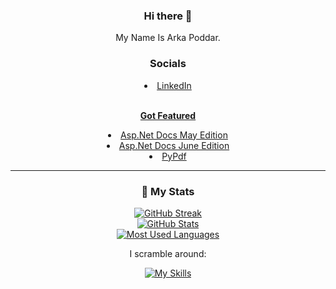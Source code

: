 <div align="center">
  
### Hi there 👋

My Name Is Arka Poddar.

### Socials

<li><a href="https://www.linkedin.com/in/arka-poddar-software-engineer/">LinkedIn</li>
<br/>

**Got Featured**

  <li><a href = "https://learn.microsoft.com/en-us/aspnet/core/whats-new/dotnet-aspnetcore.docs-mod5?view=aspnetcore-7.0#community-contributors"> Asp.Net Docs May Edition</a> </li>
    <li><a href = "https://learn.microsoft.com/en-us/aspnet/core/whats-new/dotnet-aspnetcore.docs-mod0?view=aspnetcore-7.0#community-contributors"> Asp.Net Docs June Edition</a> </li>
  <li><a href = "https://pypdf.readthedocs.io/en/latest/meta/CONTRIBUTORS.html"> PyPdf </a></li>


---

### 🔖 My Stats

[![GitHub Streak](https://github-readme-streak-stats.herokuapp.com?user=postmeback&theme=material-palenight&hide_border=true)](https://git.io/streak-stats)
  <br/>
[![GitHub Stats](https://github-readme-stats.vercel.app/api?username=postmeback&show_icons=true&hide_border=true&theme=material-palenight&count_private=true)](https://github.com/anuraghazra/github-readme-stats)
  <br/>
[![Most Used Languages](https://github-readme-stats.vercel.app/api/top-langs/?username=postmeback&layout=pie)](https://github.com/anuraghazra/github-readme-stats)

I scramble around:

[![My Skills](https://skillicons.dev/icons?i=ts,cs,dotnet,js,angular,rust,python,solidity&theme=light)](https://skillicons.dev)
</div>
